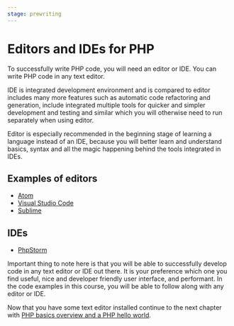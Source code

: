 ```yaml
---
stage: prewriting
---
```


# Editors and IDEs for PHP

To successfully write PHP code, you will need an editor or IDE. You can write PHP
code in any text editor.

IDE is integrated development environment and is compared to editor includes
many more features such as automatic code refactoring and generation, include
integrated multiple tools for quicker and simpler development and testing and
similar which you will otherwise need to run separately when using editor.

Editor is especially recommended in the beginning stage of learning a language
instead of an IDE, because you will better learn and understand basics, syntax
and all the magic happening behind the tools integrated in IDEs.

## Examples of editors

* [Atom](/interop/atom.md)
* [Visual Studio Code](https://code.visualstudio.com)
* [Sublime](https://www.sublimetext.com)

## IDEs

* [PhpStorm](https://www.jetbrains.com/phpstorm/)

Important thing to note here is that you will be able to successfully develop code
in any text editor or IDE out there. It is your preference which one you find
useful, nice and developer friendly user interface, and performant. In the code
examples in this course, you will be able to follow along with any editor or IDE.

Now that you have some text editor installed continue to the next chapter with
[PHP basics overview and a PHP hello world](/php/intro/basics.md).
